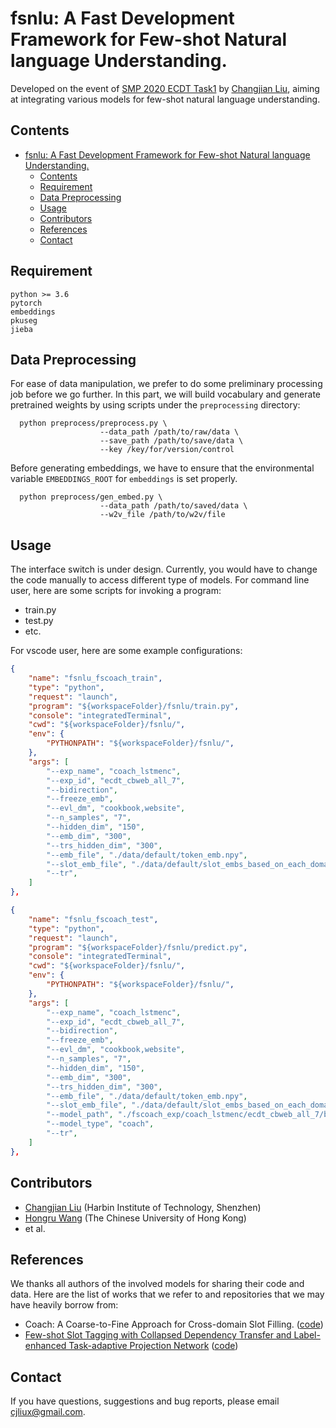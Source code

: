# fsnlu: A Fast Development Framework for Few-shot Natural language Understanding.
Developed on the event of [SMP 2020 ECDT Task1](https://mp.weixin.qq.com/s/_dE7kDw8q7FgHfGTh8DMWw) by [Changjian Liu](https://cjliux.github.io), aiming at integrating various models for few-shot natural language understanding.

## Contents

- [fsnlu: A Fast Development Framework for Few-shot Natural language Understanding.](#fsnlu-a-fast-development-framework-for-few-shot-natural-language-understanding)
  - [Contents](#contents)
  - [Requirement](#requirement)
  - [Data Preprocessing](#data-preprocessing)
  - [Usage](#usage)
  - [Contributors](#contributors)
  - [References](#references)
  - [Contact](#contact)


## Requirement
```
python >= 3.6
pytorch
embeddings
pkuseg
jieba
```


## Data Preprocessing
For ease of data manipulation, we prefer to do some preliminary processing job before we go further. In this part, we will build vocabulary and generate pretrained weights by using scripts under the `preprocessing` directory:
```shell
  python preprocess/preprocess.py \
                    --data_path /path/to/raw/data \
                    --save_path /path/to/save/data \
                    --key /key/for/version/control
```

Before generating embeddings, we have to ensure that the environmental variable `EMBEDDINGS_ROOT` for `embeddings` is set properly.
```shell
  python preprocess/gen_embed.py \
                    --data_path /path/to/saved/data \
                    --w2v_file /path/to/w2v/file
```


## Usage
The interface switch is under design. Currently, you would have to change the code manually to access different type of models.
For command line user, here are some scripts for invoking a program:
- train.py
- test.py
- etc.

For vscode user, here are some example configurations:
```json
{
    "name": "fsnlu_fscoach_train",
    "type": "python",
    "request": "launch",
    "program": "${workspaceFolder}/fsnlu/train.py",
    "console": "integratedTerminal",
    "cwd": "${workspaceFolder}/fsnlu/",
    "env": {
        "PYTHONPATH": "${workspaceFolder}/fsnlu/",
    },
    "args": [
        "--exp_name", "coach_lstmenc",
        "--exp_id", "ecdt_cbweb_all_7",
        "--bidirection",
        "--freeze_emb",
        "--evl_dm", "cookbook,website",
        "--n_samples", "7",
        "--hidden_dim", "150",
        "--emb_dim", "300",
        "--trs_hidden_dim", "300",
        "--emb_file", "./data/default/token_emb.npy",
        "--slot_emb_file", "./data/default/slot_embs_based_on_each_domain.dict",
        "--tr",
    ]
},
```

```json
{
    "name": "fsnlu_fscoach_test",
    "type": "python",
    "request": "launch",
    "program": "${workspaceFolder}/fsnlu/predict.py",
    "console": "integratedTerminal",
    "cwd": "${workspaceFolder}/fsnlu/",
    "env": {
        "PYTHONPATH": "${workspaceFolder}/fsnlu/",
    },
    "args": [
        "--exp_name", "coach_lstmenc",
        "--exp_id", "ecdt_cbweb_all_7",
        "--bidirection",
        "--freeze_emb",
        "--evl_dm", "cookbook,website",
        "--n_samples", "7",
        "--hidden_dim", "150",
        "--emb_dim", "300",
        "--trs_hidden_dim", "300",
        "--emb_file", "./data/default/token_emb.npy",
        "--slot_emb_file", "./data/default/slot_embs_based_on_each_domain.dict",
        "--model_path", "./fscoach_exp/coach_lstmenc/ecdt_cbweb_all_7/best_model.pth",
        "--model_type", "coach",
        "--tr",
    ]
},
```

## Contributors
* [Changjian Liu](mailto:cjliux@gmail.com) (Harbin Institute of Technology, Shenzhen)
* [Hongru Wang](mailto:hrwang@cse.cuhk.edu.hk) (The Chinese University of Hong Kong)
* et al.

## References
We thanks all authors of the involved models for sharing their code and data. Here are the list of works that we refer to and repositories that we may have heavily borrow from:
- Coach: A Coarse-to-Fine Approach for Cross-domain Slot Filling. ([code](https://github.com/zliucr/coach))
- [Few-shot Slot Tagging with Collapsed Dependency Transfer and Label-enhanced Task-adaptive Projection Network](https://atmahou.github.io/attachments/atma's_acl2020_FewShot.pdf) ([code](https://github.com/AtmaHou/FewShotTagging))

## Contact

If you have questions, suggestions and bug reports, please email [cjliux@gmail.com](mailto:cjliux@gmail.com).

